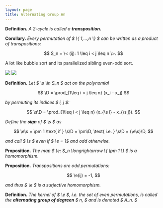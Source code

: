 ```yaml
---
layout: page
title: Alternating Group An
---
```


**Definition.** *A 2-cycle is called a **transposition.***

**Corollary.** *Every permutation of $ \\{ 1,...,n \\} $ can be written as a
product of transpositions:*

$$
  S_n = \< (ij): 1 \leq i < j \leq n \>.
$$

A lot like bubble sort and its parallelized sibling even-odd sort.

![](/poij/assets/Bubble-sort-example-300px.gif)
![](/poij/assets/Odd_even_sort_animation.gif)

**Definition.** *Let $ \s \in S_n $ act on the polynomial*

$$
  \D = \prod_{1\leq i < j \leq n} (x_i - x_j)
$$

*by permuting its indices $ i, j $:*

$$
  \s\D = \prod_{1\leq i < j \leq n} (x_{\s i} - x_{\s j}).
$$

*Define the **sign** of $ \s $ as*

$$
  \e\s = \pm 1 \text{ if } \s\D = \pm\D, \text{ i.e. } \s\D = (\e\s)\D,
$$

*and call $ \s $ even if $ \e = 1$ and odd otherwise.*

**Proposition.** *The map $ \e: S_n \longrightarrow \\{ \pm 1 \\} $ is a
homomorphism.*

**Proposition.** *Transpositions are odd permutations:*

$$
\e(ij) = -1,
$$

*and thus $ \e $ is a surjective homomorphism.*

**Definition.** *The kernel of $ \e $, i.e. the set of even permutations, is
called the **alternating group of degreen** $ n, $ and is denoted $ A_n. $*